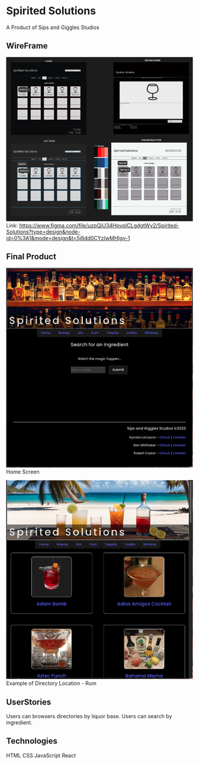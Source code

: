 # Spirited Solutions

A Product of Sips and Giggles Studios

## WireFrame
![Wire Frame](<src/assets/Wire Frame.png>)
Link: https://www.figma.com/file/uzpQiU34HpvpICLgdgtWy2/Spirited-Solutions?type=design&node-id=0%3A1&mode=design&t=5j6dd0CYzIwMHIgv-1

## Final Product
![Home Screen](<src/assets/Home Screen.png>)
Home Screen

![Rum Location](<src/assets/Rum Location.png>)
Example of Directory Location - Rum

## UserStories
Users can browsers directories by liquor base.
Users can search by ingredient.

## Technologies
HTML
CSS
JavaScript
React